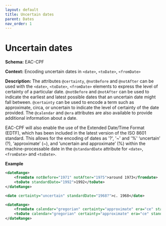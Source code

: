 ```yaml
---
layout: default
title: Uncertain dates
parent: Dates
nav_order: 1
---
```


# Uncertain dates
**Schema:**
EAC-CPF

**Context:**
Encoding uncertain dates in `<date>`, `<toDate>`, `<fromDate>`

**Description:**
The attributes `@certainty`, `@notBefore` and `@notAfter` can be used with the `<date>`, `<toDate>`, `<fromDate>` elements to express the level of certainty of a particular date. `@notBefore` and `@notAfter` can be used to indicate the earliest and latest possible dates that an uncertain date might fall between. `@certainty` can be used to encode a term such as approximate, circa, or uncertain to indicate the level of certainty of the date provided. The `@calendar` and `@era` attributes are also available to provide additional information about a date.

EAC-CPF will also enable the use of the Extended Date/Time Format (EDTF), which has been included in the latest version of the ISO 8601 standard. This allows for the encoding of dates as '?', '~' and '%' ‘uncertain’ (?), ‘approximate’ (~), and ‘uncertain and approximate’ (%) within the machine-processable date in the `@standardDate` attribute for `<date>`, `<fromDate>` and `<toDate>`.

**Example**
```xml
<dateRange>
	<fromDate notBefore="1971" notAfter="1975">around 1973</fromdate>
	<toDate standardDate="1992">1992</toDate>
</dateRange>
```

```xml
<date certainty="uncertain" standardDate="1968?">c. 1968</date> 
```

```xml
<dateRange>
	<fromDate calendar="gregorian" certainty="approximate" era="ce" standardDate="1950">1950</fromDate>
	<toDate calendar="gregorian" certainty="approximate" era="ce" standardDate="2000">2000</toDate>
</dateRange>
```
